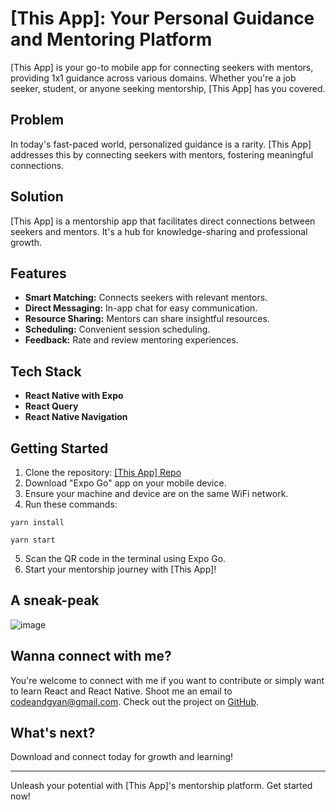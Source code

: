 # [This App]: Your Personal Guidance and Mentoring Platform

[This App] is your go-to mobile app for connecting seekers with mentors, providing 1x1 guidance across various domains. Whether you're a job seeker, student, or anyone seeking mentorship, [This App] has you covered.

## Problem

In today's fast-paced world, personalized guidance is a rarity. [This App] addresses this by connecting seekers with mentors, fostering meaningful connections.

## Solution

[This App] is a mentorship app that facilitates direct connections between seekers and mentors. It's a hub for knowledge-sharing and professional growth.

## Features

- **Smart Matching:** Connects seekers with relevant mentors.
- **Direct Messaging:** In-app chat for easy communication.
- **Resource Sharing:** Mentors can share insightful resources.
- **Scheduling:** Convenient session scheduling.
- **Feedback:** Rate and review mentoring experiences.

## Tech Stack

- **React Native with Expo**
- **React Query**
- **React Native Navigation**

## Getting Started

1. Clone the repository: [[This App] Repo](https://github.com/codeandgyan/connectl)
2. Download "Expo Go" app on your mobile device.
3. Ensure your machine and device are on the same WiFi network.
4. Run these commands:
```
yarn install
```
```
yarn start
```
5. Scan the QR code in the terminal using Expo Go.
6. Start your mentorship journey with [This App]!

## A sneak-peak
![image](https://github.com/codeandgyan/connectl/assets/140544523/2d209e64-0121-4c45-bd83-eff0a63a43bc)

## Wanna connect with me?

You're welcome to connect with me if you  want to contribute or simply want to learn React and React Native. Shoot me an email to codeandgyan@gmail.com.
Check out the project on [GitHub](https://github.com/codeandgyan/connectl).

## What's next?

Download and connect today for growth and learning!

---

Unleash your potential with [This App]'s mentorship platform. Get started now!
